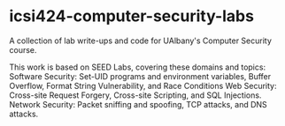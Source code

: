 # icsi424-computer-security-labs
A collection of lab write-ups and code for UAlbany's Computer Security course.

This work is based on SEED Labs, covering these domains and topics:
  Software Security: Set-UID programs and environment variables, Buffer Overflow, Format String Vulnerability, and Race Conditions
  Web Security: Cross-site Request Forgery, Cross-site Scripting, and SQL Injections.
  Network Security: Packet sniffing and spoofing, TCP attacks, and DNS attacks.
